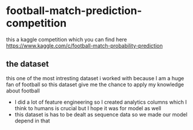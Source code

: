 # football-match-prediction-competition
this a kaggle competition which you can find here https://www.kaggle.com/c/football-match-probability-prediction 

## the dataset
this one of the most intresting dataset i worked with because I am a huge fan of football 
so this dataset give me the chance to apply my knowledge about football 
- I did a lot of feature engineering so I created analytics columns which I think to humans is crucial but I hope it was for model as well 
- this dataset is has to be dealt as sequence data so we made our model depend in that 
